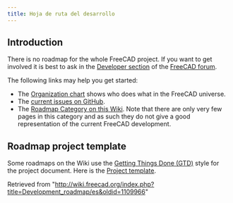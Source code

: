 ```yaml
---
title: Hoja de ruta del desarrollo
---
```

## Introduction

There is no roadmap for the whole FreeCAD project. If you want to get involved it is best to ask in the [Developer section](https://forum.freecadweb.org/viewforum.php?f=10) of the [FreeCAD forum](https://forum.freecadweb.org/index.php).

The following links may help you get started:

* The [Organization chart](/Organization_chart "Organization chart") shows who does what in the FreeCAD universe.
* The [current issues on GitHub](https://github.com/FreeCAD/FreeCAD/issues?q=is%3Aopen+is%3Aissue).
* The [Roadmap Category on this Wiki](/Category:Roadmap "Category:Roadmap"). Note that there are only very few pages in this category and as such they do not give a good representation of the current FreeCAD development.

## Roadmap project template

Some roadmaps on the Wiki use the [Getting Things Done (GTD)](https://en.wikipedia.org/wiki/Getting_Things_Done#Methodology) style for the project document. Here is the [Project template](/Project_template "Project template").

Retrieved from "<http://wiki.freecad.org/index.php?title=Development_roadmap/es&oldid=1109966>"